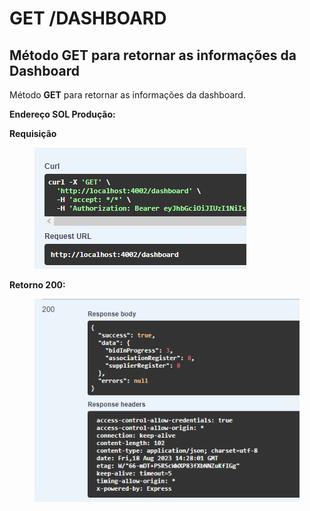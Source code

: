 # GET /DASHBOARD

## Método GET para retornar as informações da Dashboard

Método **GET** para retornar as informações da dashboard.

**Endereço SOL Produção:**&#x20;

**Requisição**

<figure><img src="../../.gitbook/assets/Screenshot_20.png" alt=""><figcaption></figcaption></figure>

**Retorno 200:**

<figure><img src="../../.gitbook/assets/Screenshot_1 (8).png" alt=""><figcaption></figcaption></figure>
